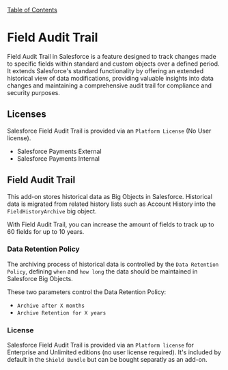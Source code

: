 [Table of Contents](../Documentation.md)

# Field Audit Trail

Field Audit Trail  in Salesforce is a feature designed to track changes made to specific fields within standard and custom objects over a defined period. It extends Salesforce's standard functionality by offering an extended historical view of data modifications, providing valuable insights into data changes and maintaining a comprehensive audit trail for compliance and security purposes.

## Licenses
Salesforce Field Audit Trail is provided via an `Platform License` (No User license).
- Salesforce Payments External
- Salesforce Payments Internal

## Field Audit Trail
This add-on stores historical data as Big Objects in Salesforce. Historical data is migrated from related history lists such as Account History into the `FieldHistoryArchive` big object.

With Field Audit Trail, you can increase the amount of fields to track up to 60 fields for up to 10 years.

### Data Retention Policy
The archiving process of historical data is controlled by the `Data Retention Policy`, defining `when` and `how long` the data should be maintained in Salesforce Big Objects.

These two parameters control the Data Retention Policy:
- `Archive after X months`
- `Archive Retention for X years`

### License
Salesforce Field Audit Trail is provided via an `Platform license` for Enterprise and Unlimited editions (no user license required). It's included by default in the `Shield Bundle` but can be bought separatly as an add-on.
